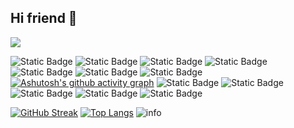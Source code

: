 ## Hi friend 👋

![](https://access-counter.vercel.app/api/counter?name=github-DrPhilip425&theme=006&length=7)

![Static Badge](https://img.shields.io/badge/openSUSE-Tumbleweed-plastic?logo=opensuse&logoColor=white) ![Static Badge](https://img.shields.io/badge/Program-Java-plastic?logo=intellijidea&logoColor=white) ![Static Badge](https://img.shields.io/badge/Program-C++-plastic?logo=cplusplus&logoColor=white) ![Static Badge](https://img.shields.io/badge/Program-C-plastic?logo=c&logoColor=white) ![Static Badge](https://img.shields.io/badge/Program-Python-plastic?logo=python&logoColor=white) ![Static Badge](https://img.shields.io/badge/Program-Go-plastic?logo=go&logoColor=white) ![Static Badge](https://img.shields.io/badge/Reddit-Alita_owe-plastic?logo=reddit&logoColor=white) 
[![Ashutosh's github activity graph](https://github-readme-activity-graph.vercel.app/graph?username=DrPhilip425&theme=tokyo-day)](https://github.com/ashutosh00710/github-readme-activity-graph) ![Static Badge](https://img.shields.io/badge/Steam-Alita-plastic?logo=steam&logoColor=white) ![Static Badge](https://img.shields.io/badge/Hexo-Alita-plastic?logo=hexo&logoColor=white) ![Static Badge](https://img.shields.io/badge/Youtube-Alita-plastic?logo=youtube&logoColor=white) ![Static Badge](https://img.shields.io/badge/Bilibili-从零开始丢你蕾姆-plastic?logo=bilibili&logoColor=white) ![Static Badge](https://img.shields.io/badge/Stack_overflow-DrPhilip425-plastic?logo=stackoverflow&logoColor=white)

[![GitHub Streak](https://streak-stats.demolab.com/?user=DrPhilip425&theme=moltack)](https://git.io/streak-stats) [![Top Langs](https://github-readme-stats.vercel.app/api/top-langs/?username=DrPhilip425&theme=moltack&layout=compact)](https://github.com/anuraghazra/github-readme-stats) ![info](https://github-readme-stats.vercel.app/api?username=DrPhilip425&show_icons=true&count_private=true&hide=prs&theme=moltack) 


<!--
**DrPhilip425/DrPhilip425** is a ✨ _special_ ✨ repository because its `README.md` (this file) appears on your GitHub profile.

Here are some ideas to get you started:

- 🔭 I’m currently working on ...
- 🌱 I’m currently learning ...
- 👯 I’m looking to collaborate on ...
- 🤔 I’m looking for help with ...
- 💬 Ask me about ...
- 📫 How to reach me: ...
- 😄 Pronouns: ...
- ⚡ Fun fact: ...
-->
